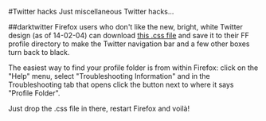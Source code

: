 #Twitter hacks
Just miscellaneous Twitter hacks...


##darktwitter
Firefox users who don't like the new, bright, white Twitter design (as of 14-02-04) can download [this .css file](/darktwitter/userContent.css) and save it to their FF profile directory to make the Twitter navigation bar and a few other boxes turn back to black.

The easiest way to find your profile folder is from within Firefox: click on the "Help" menu, select "Troubleshooting Information" and in the Troubleshooting tab that opens click the button next to where it says "Profile Folder".

Just drop the .css file in there, restart Firefox and voilà!